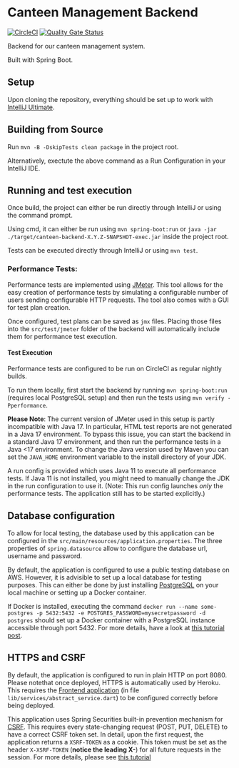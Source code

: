 # Canteen Management Backend
[![CircleCI](https://circleci.com/gh/AAU-ASE-GroupC-WS2021/canteenMgmtBackend/tree/main.svg?style=shield)](https://circleci.com/gh/AAU-ASE-GroupC-WS2021/canteenMgmtBackend/tree/main)
[![Quality Gate Status](https://sonarcloud.io/api/project_badges/measure?project=elsantner_canteenMgmtBackend&metric=alert_status)](https://sonarcloud.io/summary/new_code?id=elsantner_canteenMgmtBackend)

Backend for our canteen management system.

Built with Spring Boot.

## Setup
Upon cloning the repository, everything should be set up to work with [IntelliJ Ultimate](https://www.jetbrains.com/idea/download/).

## Building from Source
Run `mvn -B -DskipTests clean package` in the project root.

Alternatively, exectute the above command as a Run Configuration in your IntelliJ IDE.

## Running and test execution
Once build, the project can either be run directly through IntelliJ or using the command prompt.

Using cmd, it can either be run using `mvn spring-boot:run` or `java -jar ./target/canteen-backend-X.Y.Z-SNAPSHOT-exec.jar` inside the project root.

Tests can be executed directly through IntelliJ or using `mvn test`.

### Performance Tests:
Performance tests are implemented using [JMeter](https://jmeter.apache.org/download_jmeter.cgi). This tool allows for the easy creation of performance tests by simulating a configurable number of users sending configurable HTTP requests. The tool also comes with a GUI for test plan creation.

Once configured, test plans can be saved as `jmx` files. Placing those files into the `src/test/jmeter` folder of the backend will automatically include them for performance test execution.

#### Test Execution
Performance tests are configured to be run on CircleCI as regular nightly builds.

To run them locally, first start the backend by running `mvn spring-boot:run` (requires local PostgreSQL setup) and then run the tests using `mvn verify -Pperformance`.

**Please Note**: The current version of JMeter used in this setup is partly incompatible with Java 17. In particular, HTML test reports are not generated in a Java 17 environment.
To bypass this issue, you can start the backend in a standard Java 17 environment, and then run the performance tests in a Java <17 environment. To change the Java version used by Maven you can set the `JAVA_HOME` environment variable to the install directory of your JDK.

A run config is provided which uses Java 11 to execute all performance tests. If Java 11 is not installed, you might need to manually change the JDK in the run configuration to use it.
(Note: This run config launches _only_ the performance tests. The application still has to be started explicitly.)

## Database configuration
To allow for local testing, the database used by this application can be configured in the `src/main/resources/application.properties`. The three properties of `spring.datasource` allow to configure the database url, username and password. 

By default, the application is configured to use a public testing database on AWS. However, it is advisible to set up a local database for testing purposes. This can either be done by just installing [PostgreSQL](https://www.postgresql.org/download/) on your local machine or setting up a Docker container.

If Docker is installed, executing the command `docker run --name some-postgres -p 5432:5432 -e POSTGRES_PASSWORD=mysecretpassword -d postgres` should set up a Docker container with a PostgreSQL instance accessible through port 5432. For more details, have a look at [this tutorial post](https://www.optimadata.nl/blogs/1/n8dyr5-how-to-run-postgres-on-docker-part-1).

## HTTPS and CSRF
By default, the application is configured to run in plain HTTP on port 8080. 
Please notethat once deployed, HTTPS is automatically used by Heroku. This requires the [Frontend application](https://github.com/AAU-ASE-GroupC-WS2021/canteenMgmtFrontend) (in file `lib/services/abstract_service.dart`) to be configured correctly before being deployed.

This application uses Spring Securities built-in prevention mechanism for [CSRF](https://en.wikipedia.org/wiki/Cross-site_request_forgery). This requires every state-changing request (POST, PUT, DELETE) to have a correct CSRF token set.
In detail, upon the first request, the application returns a `XSRF-TOKEN` as a cookie. This token must be set as the header `X-XSRF-TOKEN` (**notice the leading X-**) for all future requests in the session. For more details, please see [this tutorial](https://www.baeldung.com/csrf-stateless-rest-api)
